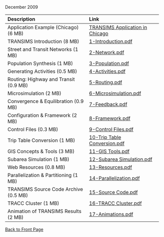December 2009

| **Description**                       | **Link**    	|
|:--------------------------------------|:-------------|
| Application Example (Chicago) (6 MB) |  [TRANSIMS Application in Chicago](http://transims.googlecode.com/svn/v4/trunk/documentation/training/TRANSIMS%20-%200%20-%20CAS%20Example%20(final).pdf) |
| TRANSIMS Introduction (8 MB)         |  [1-Introduction.pdf](http://transims.googlecode.com/svn/v4/trunk/documentation/training/TRANSIMS%20-%201%20-%20Introduction%20(final).pdf) |
| Street and Transit Networks (1 MB)   |  [2-Network.pdf](http://transims.googlecode.com/svn/v4/trunk/documentation/training/TRANSIMS%20-%202%20-%20Network%20(final).pdf) |
| Population Synthesis (1 MB)          |  [3-Population.pdf](http://transims.googlecode.com/svn/v4/trunk/documentation/training/TRANSIMS%20-%203%20-%20Population%20(final).pdf) |
| Generating Activities (0.5 MB)       |  [4-Activities.pdf](http://transims.googlecode.com/svn/v4/trunk/documentation/training/TRANSIMS%20-%204%20-%20Activities%20(final).pdf) |
| Routing: Highway and Transit (0.9 MB)|  [5-Routing.pdf](http://transims.googlecode.com/svn/v4/trunk/documentation/training/TRANSIMS%20-%205%20-%20Routing%20(final).pdf) |
| Microsimulation (2 MB)               |  [6-Microsimulation.pdf](http://transims.googlecode.com/svn/v4/trunk/documentation/training/TRANSIMS%20-%206%20-%20Microsimulation%20(final).pdf) |
| Convergence & Equilibration (0.9 MB) |  [7-Feedback.pdf](http://transims.googlecode.com/svn/v4/trunk/documentation/training/TRANSIMS%20-%207%20-%20Feedback%20(final).pdf) |
| Configuration & Framework (2 MB)     |  [8-Framework.pdf](http://transims.googlecode.com/svn/v4/trunk/documentation/training/TRANSIMS%20-%208%20-%20Framework%20(final).pdf) |
| Control Files (0.3 MB)     	    |  [9-Control Files.pdf](http://transims.googlecode.com/svn/v4/trunk/documentation/training/TRANSIMS%20-%209%20-%20Control%20Files%20(final).pdf) |
| Trip Table Conversion (1 MB)         |  [10-Trip Table Conversion.pdf](http://transims.googlecode.com/svn/v4/trunk/documentation/training/TRANSIMS%20-%2010%20-%20Trip%20Table%20Conversion%20(final).pdf) |
| GIS Concepts & Tools (3 MB)          |  [11-GIS Tools.pdf](http://transims.googlecode.com/svn/v4/trunk/documentation/training/TRANSIMS%20-%2011%20-%20GIS%20Tools%20(final).pdf) |
| Subarea Simulation (1 MB)            |  [12-Subarea Simulation.pdf](http://transims.googlecode.com/svn/v4/trunk/documentation/training/TRANSIMS%20-%2012%20-%20Subarea%20Simulation%20(final).pdf) |
| Web Resources (0.8 MB)               |  [13-Resources.pdf](http://transims.googlecode.com/svn/v4/trunk/documentation/training/TRANSIMS%20-%2013%20-%20Resources%20(final).pdf) |
| Parallelization & Partitioning (1 MB)|  [14-Parallelization.pdf](http://transims.googlecode.com/svn/v4/trunk/documentation/training/TRANSIMS%20-%2014%20-%20Partitions%20(final).pdf) |
| TRANSIMS Source Code Archive (0.5 MB)|  [15-Source Code.pdf](http://transims.googlecode.com/svn/v4/trunk/documentation/training/TRANSIMS%20-%2015%20-%20Source%20Code%20(final).pdf) |
| TRACC Cluster (1 MB)                 |  [16-TRACC Cluster.pdf](http://transims.googlecode.com/svn/v4/trunk/documentation/training/TRANSIMS%20-%2016%20-%20TRACC%20Cluster%20(final).pdf) |
| Animation of TRANSIMS Results (2 MB) |  [17-Animations.pdf](http://transims.googlecode.com/svn/v4/trunk/documentation/training/TRANSIMS%20-%2017%20-%20Animations%20(final).pdf) |

[Back to Front Page](http://code.google.com/p/transims/)